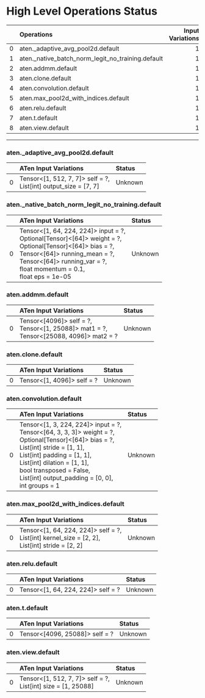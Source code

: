 # High Level Operations Status
|    | Operations                                        |   Input Variations |
|---:|:--------------------------------------------------|-------------------:|
|  0 | aten._adaptive_avg_pool2d.default                 |                  1 |
|  1 | aten._native_batch_norm_legit_no_training.default |                  1 |
|  2 | aten.addmm.default                                |                  1 |
|  3 | aten.clone.default                                |                  1 |
|  4 | aten.convolution.default                          |                  1 |
|  5 | aten.max_pool2d_with_indices.default              |                  1 |
|  6 | aten.relu.default                                 |                  1 |
|  7 | aten.t.default                                    |                  1 |
|  8 | aten.view.default                                 |                  1 |
***
### aten._adaptive_avg_pool2d.default
|    | ATen Input Variations                                              | Status   |
|---:|:-------------------------------------------------------------------|:---------|
|  0 | Tensor<[1, 512, 7, 7]> self = ?,<br>List[int] output_size = [7, 7] | Unknown  |
### aten._native_batch_norm_legit_no_training.default
|    | ATen Input Variations                                                                                                                                                                                                           | Status   |
|---:|:--------------------------------------------------------------------------------------------------------------------------------------------------------------------------------------------------------------------------------|:---------|
|  0 | Tensor<[1, 64, 224, 224]> input = ?,<br>Optional[Tensor]<[64]> weight = ?,<br>Optional[Tensor]<[64]> bias = ?,<br>Tensor<[64]> running_mean = ?,<br>Tensor<[64]> running_var = ?,<br>float momentum = 0.1,<br>float eps = 1e-05 | Unknown  |
### aten.addmm.default
|    | ATen Input Variations                                                                      | Status   |
|---:|:-------------------------------------------------------------------------------------------|:---------|
|  0 | Tensor<[4096]> self = ?,<br>Tensor<[1, 25088]> mat1 = ?,<br>Tensor<[25088, 4096]> mat2 = ? | Unknown  |
### aten.clone.default
|    | ATen Input Variations      | Status   |
|---:|:---------------------------|:---------|
|  0 | Tensor<[1, 4096]> self = ? | Unknown  |
### aten.convolution.default
|    | ATen Input Variations                                                                                                                                                                                                                                                                         | Status   |
|---:|:----------------------------------------------------------------------------------------------------------------------------------------------------------------------------------------------------------------------------------------------------------------------------------------------|:---------|
|  0 | Tensor<[1, 3, 224, 224]> input = ?,<br>Tensor<[64, 3, 3, 3]> weight = ?,<br>Optional[Tensor]<[64]> bias = ?,<br>List[int] stride = [1, 1],<br>List[int] padding = [1, 1],<br>List[int] dilation = [1, 1],<br>bool transposed = False,<br>List[int] output_padding = [0, 0],<br>int groups = 1 | Unknown  |
### aten.max_pool2d_with_indices.default
|    | ATen Input Variations                                                                               | Status   |
|---:|:----------------------------------------------------------------------------------------------------|:---------|
|  0 | Tensor<[1, 64, 224, 224]> self = ?,<br>List[int] kernel_size = [2, 2],<br>List[int] stride = [2, 2] | Unknown  |
### aten.relu.default
|    | ATen Input Variations              | Status   |
|---:|:-----------------------------------|:---------|
|  0 | Tensor<[1, 64, 224, 224]> self = ? | Unknown  |
### aten.t.default
|    | ATen Input Variations          | Status   |
|---:|:-------------------------------|:---------|
|  0 | Tensor<[4096, 25088]> self = ? | Unknown  |
### aten.view.default
|    | ATen Input Variations                                           | Status   |
|---:|:----------------------------------------------------------------|:---------|
|  0 | Tensor<[1, 512, 7, 7]> self = ?,<br>List[int] size = [1, 25088] | Unknown  |

